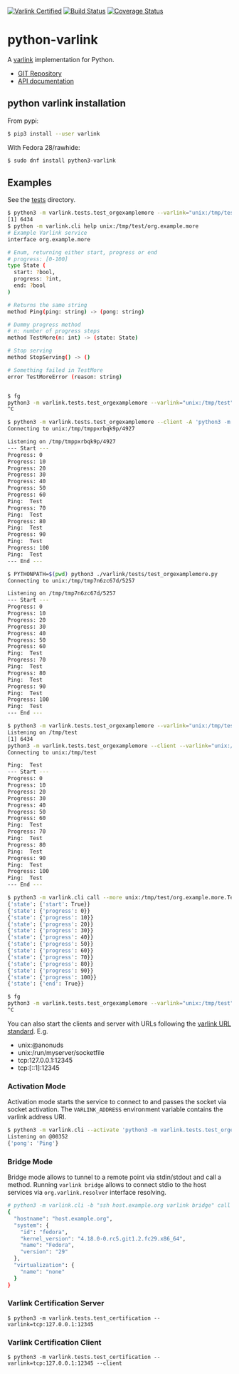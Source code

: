 [![Varlink Certified](https://img.shields.io/badge/varlink-certified-green.svg)](https://www.varlink.org/Language-Bindings)
[![Build Status](https://travis-ci.org/varlink/python.svg?branch=master)](https://travis-ci.org/varlink/python)
[![Coverage Status](https://coveralls.io/repos/github/varlink/python/badge.svg?branch=master)](https://coveralls.io/github/varlink/python?branch=master)

# python-varlink

A [varlink](http://varlink.org) implementation for Python.

* [GIT Repository](https://github.com/varlink/python)
* [API documentation](https://varlink.github.io/python/)

## python varlink installation

From pypi:
```bash
$ pip3 install --user varlink
```

With Fedora 28/rawhide:
```bash
$ sudo dnf install python3-varlink
```

## Examples

See the [tests](https://github.com/varlink/python-varlink/tree/master/varlink/tests) directory.

```bash
$ python3 -m varlink.tests.test_orgexamplemore --varlink="unix:/tmp/test" &
[1] 6434
$ python -m varlink.cli help unix:/tmp/test/org.example.more
# Example Varlink service
interface org.example.more

# Enum, returning either start, progress or end
# progress: [0-100]
type State (
  start: ?bool,
  progress: ?int,
  end: ?bool
)

# Returns the same string
method Ping(ping: string) -> (pong: string)

# Dummy progress method
# n: number of progress steps
method TestMore(n: int) -> (state: State)

# Stop serving
method StopServing() -> ()

# Something failed in TestMore
error TestMoreError (reason: string)


$ fg
python3 -m varlink.tests.test_orgexamplemore --varlink="unix:/tmp/test"
^C
```

```bash
$ python3 -m varlink.tests.test_orgexamplemore --client -A 'python3 -m varlink.tests.test_orgexamplemore --varlink=$VARLINK_ADDRESS'
Connecting to unix:/tmp/tmppxrbqk9p/4927

Listening on /tmp/tmppxrbqk9p/4927
--- Start ---
Progress: 0
Progress: 10
Progress: 20
Progress: 30
Progress: 40
Progress: 50
Progress: 60
Ping:  Test
Progress: 70
Ping:  Test
Progress: 80
Ping:  Test
Progress: 90
Ping:  Test
Progress: 100
Ping:  Test
--- End ---
```

```bash
$ PYTHONPATH=$(pwd) python3 ./varlink/tests/test_orgexamplemore.py
Connecting to unix:/tmp/tmp7n6zc67d/5257

Listening on /tmp/tmp7n6zc67d/5257
--- Start ---
Progress: 0
Progress: 10
Progress: 20
Progress: 30
Progress: 40
Progress: 50
Progress: 60
Ping:  Test
Progress: 70
Ping:  Test
Progress: 80
Ping:  Test
Progress: 90
Ping:  Test
Progress: 100
Ping:  Test
--- End ---
```

```bash
$ python3 -m varlink.tests.test_orgexamplemore --varlink="unix:/tmp/test" &
Listening on /tmp/test
[1] 6434
python3 -m varlink.tests.test_orgexamplemore --client --varlink="unix:/tmp/test"
Connecting to unix:/tmp/test

Ping:  Test
--- Start ---
Progress: 0
Progress: 10
Progress: 20
Progress: 30
Progress: 40
Progress: 50
Progress: 60
Ping:  Test
Progress: 70
Ping:  Test
Progress: 80
Ping:  Test
Progress: 90
Ping:  Test
Progress: 100
Ping:  Test
--- End ---

$ python3 -m varlink.cli call --more unix:/tmp/test/org.example.more.TestMore '{ "n": 10 }'
{'state': {'start': True}}
{'state': {'progress': 0}}
{'state': {'progress': 10}}
{'state': {'progress': 20}}
{'state': {'progress': 30}}
{'state': {'progress': 40}}
{'state': {'progress': 50}}
{'state': {'progress': 60}}
{'state': {'progress': 70}}
{'state': {'progress': 80}}
{'state': {'progress': 90}}
{'state': {'progress': 100}}
{'state': {'end': True}}

$ fg
python3 -m varlink.tests.test_orgexamplemore --varlink="unix:/tmp/test"
^C
```

You can also start the clients and server with URLs following the [varlink URL standard](https://github.com/varlink/documentation/wiki#address).
E.g.
- unix:@anonuds
- unix:/run/myserver/socketfile
- tcp:127.0.0.1:12345
- tcp:[::1]:12345


### Activation Mode

Activation mode starts the service to connect to and passes the socket via socket activation.
The ```VARLINK_ADDRESS``` environment variable contains the varlink address URI.

```bash
$ python3 -m varlink.cli --activate 'python3 -m varlink.tests.test_orgexamplemore --varlink=$VARLINK_ADDRESS' call org.example.more.Ping '{ "ping": "Ping"}'
Listening on @00352
{'pong': 'Ping'}
```


### Bridge Mode

Bridge mode allows to tunnel to a remote point via stdin/stdout and call a method.
Running ```varlink bridge``` allows to connect stdio to the host services via ```org.varlink.resolver``` interface resolving.

```bash
# python3 -m varlink.cli -b "ssh host.example.org varlink bridge" call com.redhat.machine.GetInfo '{}'
{
  "hostname": "host.example.org",
  "system": {
    "id": "fedora",
    "kernel_version": "4.18.0-0.rc5.git1.2.fc29.x86_64",
    "name": "Fedora",
    "version": "29"
  },
  "virtualization": {
    "name": "none"
  }
}
```

### Varlink Certification Server

```
$ python3 -m varlink.tests.test_certification --varlink=tcp:127.0.0.1:12345
```

### Varlink Certification Client

```
$ python3 -m varlink.tests.test_certification --varlink=tcp:127.0.0.1:12345 --client
```
